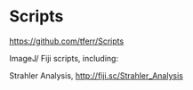 Scripts
=======
https://github.com/tferr/Scripts

ImageJ/ Fiji scripts, including:

Strahler Analysis, http://fiji.sc/Strahler_Analysis
